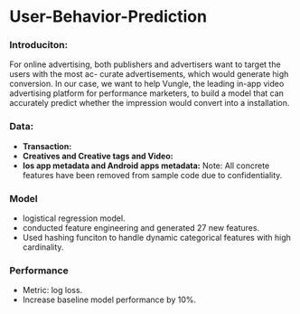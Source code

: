 # User-Behavior-Prediction

### Introduciton: 

For online advertising, both publishers and advertisers want to target the users with the most ac- curate advertisements, which would generate high conversion. In our case, we want to help Vungle, the leading in-app video advertising platform for performance marketers, to build a model that can accurately predict whether the impression would convert into a installation.

### Data: 
* **Transaction:** 
* **Creatives and Creative tags and Video:** 
* **Ios app metadata and Android apps metadata:**
Note: All concrete features have been removed from sample code due to confidentiality.

### Model
* logistical regression model. 
* conducted feature engineering and generated 27 new features.
* Used hashing funciton to handle dynamic categorical features with high cardinality.

### Performance
* Metric: log loss.
* Increase baseline model performance by 10%.

